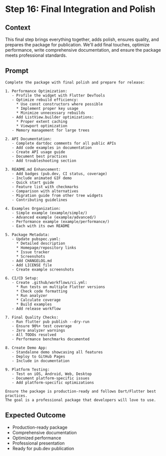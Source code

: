 # Step 16: Final Integration and Polish

## Context

This final step brings everything together, adds polish, ensures quality, and prepares the package for publication. We'll add final touches, optimize performance, write comprehensive documentation, and ensure the package meets professional standards.

## Prompt

```text
Complete the package with final polish and prepare for release:

1. Performance Optimization:
   - Profile the widget with Flutter DevTools
   - Optimize rebuild efficiency:
     * Use const constructors where possible
     * Implement proper key usage
     * Minimize unnecessary rebuilds
   - Add ListView.builder optimizations:
     * Proper extent caching
     * Viewport optimization
   - Memory management for large trees
   
2. API Documentation:
   - Complete dartdoc comments for all public APIs
   - Add code examples in documentation
   - Create API usage guide
   - Document best practices
   - Add troubleshooting section
   
3. README.md Enhancement:
   - Add badges (pub.dev, CI status, coverage)
   - Include animated GIF demo
   - Quick start guide
   - Feature list with checkmarks
   - Comparison with alternatives
   - Migration guide from other tree widgets
   - Contributing guidelines
   
4. Examples Organization:
   - Simple example (example/simple/)
   - Advanced example (example/advanced/)
   - Performance example (example/performance/)
   - Each with its own README
   
5. Package Metadata:
   - Update pubspec.yaml:
     * Detailed description
     * Homepage/repository links
     * Issue tracker
     * Screenshots
   - Add CHANGELOG.md
   - Add LICENSE file
   - Create example screenshots
   
6. CI/CD Setup:
   - Create .github/workflows/ci.yml:
     * Run tests on multiple Flutter versions
     * Check code formatting
     * Run analyzer
     * Calculate coverage
     * Build examples
   - Add release workflow
   
7. Final Quality Checks:
   - Run flutter pub publish --dry-run
   - Ensure 90%+ test coverage
   - Zero analyzer warnings
   - All TODOs resolved
   - Performance benchmarks documented
   
8. Create Demo App:
   - Standalone demo showcasing all features
   - Deploy to GitHub Pages
   - Include in documentation
   
9. Platform Testing:
   - Test on iOS, Android, Web, Desktop
   - Document platform-specific issues
   - Add platform-specific optimizations

Ensure the package is production-ready and follows Dart/Flutter best practices.
The goal is a professional package that developers will love to use.
```

## Expected Outcome

- Production-ready package
- Comprehensive documentation
- Optimized performance
- Professional presentation
- Ready for pub.dev publication